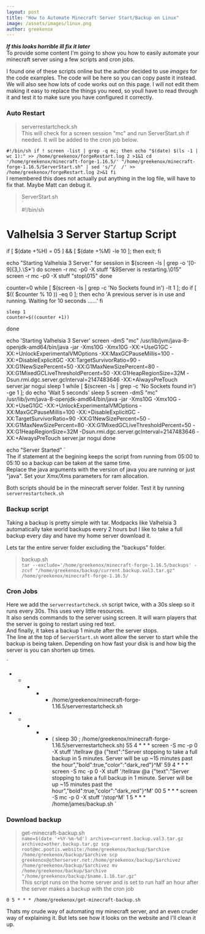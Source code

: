 ```yaml
---
layout: post
title: "How to Automate Minecraft Server Start/Backup on Linux"
image: /assets/images/linux.png
author: greekenox
---
```

***If this looks horrible ill fix it later***  
To provide some content I'm going to show you how to easily automate your minecraft server using a few scripts and cron jobs.  

I found one of these scripts online but the author decided to use *images* for the code examples. The code will be here so you can copy paste it instead. We will also see how lots of code works out on this page. I will not edit them making it easy to replace the things you need, so youll have to read through it and test it to make sure you have configured it correctly.  

### Auto Restart
>serverrestartcheck.sh  
This will check for a screen session "mc" and run ServerStart.sh if needed. It will be added to the cron job below.  

`
#!/bin/sh
if ! screen -list | grep -q mc; then
	        echo "$(date) $(ls -1 | wc 1):" >> /home/greekenox/forgeRestart.log 2 >1&1
		        cd '/home/greekenox/minecraft-forge-1.16.5/'
			            "/home/greekenox/minecraft-forge-1.16.5/ServerStart.sh" | sed 's/^/  /'
				    >> /home/greekenox/forgeRestart.log 2>&1
			    fi
`  
I remembered this does not actually put anything in the log file, will have to fix that. Maybe Matt can debug it.  

>ServerStart.sh  
`  
#!/bin/sh
# Valhelsia 3 Server Startup Script
if [ $(date +%H) = 05 ] && [ $(date +%M) -le 10  ]; then exit;  fi 



echo "Starting Valhelsia 3 Server."
for sessiion in $(screen -ls | grep -o '[0-9]\{3,\}\.\S*')
do
	screen -r mc -p0 -X stuff "&9Server is restarting.\015"
	screen -r mc -p0 -X stuff "stop\015" 
done

counter=0 
while [ $(screen -ls | grep -c 'No Sockets found in') -lt 1 ]; do
	if [ $(( $counter % 10 )) -eq 0 ]; then
		echo 'A previous server is in use and running. Waiting for 10 seconds ......'
	fi

	sleep 1
	counter=$((counter +1))
done

echo 'Starting Valhelsia 3 Server'
	screen -dmS "mc" /usr/lib/jvm/java-8-openjdk-amd64/bin/java -jar -Xms10G -Xmx10G -XX:+UseG1GC -XX:+UnlockExperimentalVMOptions -XX:MaxGCPauseMillis=100 -XX:+DisableExplicitGC -XX:TargetSurvivorRatio=90 -XX:G1NewSizePercent=50 -XX:G1MaxNewSizePercent=80 -XX:G1MixedGCLiveThresholdPercent=50 -XX:G1HeapRegionSize=32M -Dsun.rmi.dgc.server.gcInterval=2147483646 -XX:+AlwaysPreTouch server.jar nogui
	sleep 1
	while [ $(screen -ls | grep -c 'No Sockets found in') -ge 1 ]; 
	do
		echo 'Wait 5 seconds'
		sleep 5
		screen -dmS "mc" /usr/lib/jvm/java-8-openjdk-amd64/bin/java -jar -Xms10G -Xmx10G -XX:+UseG1GC -XX:+UnlockExperimentalVMOptions -XX:MaxGCPauseMillis=100 -XX:+DisableExplicitGC -XX:TargetSurvivorRatio=90 -XX:G1NewSizePercent=50 -XX:G1MaxNewSizePercent=80 -XX:G1MixedGCLiveThresholdPercent=50 -XX:G1HeapRegionSize=32M -Dsun.rmi.dgc.server.gcInterval=2147483646 -XX:+AlwaysPreTouch server.jar nogui
	done

	
echo "Server Started"
`  
The if statement at the begining keeps the script from running from 05:00 to 05:10 so a backup can be taken at the same time.  
Replace the java arguments with the version of java you are running or just "java". Set your Xmx/Xms parameters for ram allocation.  

Both scripts should be in the minecraft server folder. Test it by running `serverrestartcheck.sh`  

### Backup script  
Taking a backup is pretty simple with tar. Modpacks like Valhelsia 3 automatically take world backups every 2 hours but I like to take a full backup every day and have my home server download it.  

Lets tar the entire server folder excluding the "backups" folder.  
>backup.sh  
`tar --exclude='/home/greekenox/minecraft-forge-1.16.5/backups' -zcvf "/home/greekenox/backup/current.backup.val3.tar.gz" /home/greekenox/minecraft-forge-1.16.5/`


### Cron Jobs
Here we add the `serverrestartcheck.sh` script twice, with a 30s sleep so it runs every 30s. This uses very little resources.  
It also sends commands to the server using screen. It will warn players that the server is going to restart using red text.  
And finally, it takes a backup 1 minute after the server stops.  
The line at the top of `ServerStart.sh` wont allow the server to start while the backup is being taken. Depending on how fast your disk is and how big the server is you can shorten up times.  

`
* * * * * /home/greekenox/minecraft-forge-1.16.5/serverrestartcheck.sh
* * * * * ( sleep 30 ; /home/greekenox/minecraft-forge-1.16.5/serverrestartcheck.sh)
55 4 * * * screen -S mc -p 0 -X stuff '/tellraw @a {"text":"Server stopping to take a full backup in 5 minutes. Server will be up ~15 minutes past the hour","bold":true,"color":"dark_red"}^M'
59 4 * * * screen -S mc -p 0 -X stuff '/tellraw @a {"text":"Server stopping to take a full backup in 1 minute. Server will be up ~15 minutes past the hour","bold":true,"color":"dark_red"}^M'
00 5 * * * screen -S mc -p 0 -X stuff '/stop^M'
1 5 * * * /home/james/backup.sh
`

### Download backup  
>get-minecraft-backup.sh  
`
name=$(date '+%Y-%m-%d')
archive=current.backup.val3.tar.gz
archivez=other.backup.tar.gz
scp root@mc.pootis.website:/home/greekenox/backup/$archive /home/greekenox/backup/$archive
scp greekenox@otherserver.net:/home/greekenox/backup/$archivez /home/greekenox/backup/$archivez
mv /home/greekenox/backup/$archive "/home/greekenox/backup/$name.1.16.tar.gz"
`  
This script runs on the home server and is set to run half an hour after the server makes a backup with the cron job  

`0 5 * * * /home/greekenox/get-minecraft-backup.sh`  

Thats my crude way of automating my minecraft server, and an even cruder way of explaining it. But lets see how it looks on the website and I'll clean it up.  
